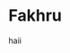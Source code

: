 # Fakhru
haii
<!DOCTYPE html>
<html lang="en">
<head>
    <meta charset="UTF-8">
    <meta name="viewport" content="width=device-width, initial-scale=1.0">
    <title>Fakhru | Professional Portfolio</title>
    <script src="https://cdn.tailwindcss.com"></script>
    <link rel="stylesheet" href="https://cdnjs.cloudflare.com/ajax/libs/font-awesome/6.4.0/css/all.min.css">
    <style>
        /* Custom CSS for animations and effects */
        @keyframes fadeIn {
            from { opacity: 0; transform: translateY(20px); }
            to { opacity: 1; transform: translateY(0); }
        }
        
        .fade-in {
            animation: fadeIn 1s ease forwards;
        }
        
        .delay-1 { animation-delay: 0.2s; }
        .delay-2 { animation-delay: 0.4s; }
        .delay-3 { animation-delay: 0.6s; }
        .delay-4 { animation-delay: 0.8s; }
        
        .gradient-text {
            background: linear-gradient(90deg, #cf63b4ec, #8b5cf6);
            -webkit-background-clip: text;
            background-clip: text;
            color: transparent;
        }
        
        .card-hover {
            transition: all 0.3s ease;
        }
        
        .card-hover:hover {
            transform: translateY(-10px);
            box-shadow: 0 20px 25px -5px rgba(121, 17, 17, 0.1), 0 10px 10px -5px rgba(0, 0, 0, 0.04);
        }
        
        #particles-js {
            position: absolute;
            width: 100%;
            height: 100%;
            top: 0;
            left: 0;
            z-index: 0;
        }
        
        .content-wrapper {
            position: relative;
            z-index: 1;
        }
    </style>
</head>
<body class="bg-gray-50 font-sans antialiased">
    <!-- Navigation -->
    <nav class="fixed w-full bg-white shadow-sm z-50">
        <div class="max-w-7xl mx-auto px-4 sm:px-6 lg:px-8">
            <div class="flex justify-between h-16">
                <div class="flex items-center">
                    <a href="#" class="text-xl font-bold gradient-text">Fakhru</a>
                </div>
                <div class="hidden md:flex items-center space-x-8">
                    <a href="#home" class="text-gray-700 hover:text-blue-600 transition">Home</a>
                    <a href="#about" class="text-gray-700 hover:text-blue-600 transition">About</a>
                    <a href="#skills" class="text-gray-700 hover:text-blue-600 transition">Skills</a>
                    <a href="#projects" class="text-gray-700 hover:text-blue-600 transition">Projects</a>
                    <a href="#experience" class="text-gray-700 hover:text-blue-600 transition">Experience</a>
                    <a href="#contact" class="text-gray-700 hover:text-blue-600 transition">Contact</a>
                </div>
                <div class="md:hidden flex items-center">
                    <button id="menu-toggle" class="text-gray-700 focus:outline-none">
                        <svg class="h-6 w-6" fill="none" viewBox="0 0 24 24" stroke="currentColor">
                            <path stroke-linecap="round" stroke-linejoin="round" stroke-width="2" d="M4 6h16M4 12h16M4 18h16"></path>
                        </svg>
                    </button>
                </div>
            </div>
        </div>
        <!-- Mobile menu -->
        <div id="mobile-menu" class="hidden md:hidden bg-white shadow-lg">
            <div class="px-2 pt-2 pb-3 space-y-1 sm:px-3">
                <a href="#home" class="block px-3 py-2 text-gray-700 hover:text-blue-600">Home</a>
                <a href="#about" class="block px-3 py-2 text-gray-700 hover:text-blue-600">About</a>
                <a href="#skills" class="block px-3 py-2 text-gray-700 hover:text-blue-600">Skills</a>
                <a href="#projects" class="block px-3 py-2 text-gray-700 hover:text-blue-600">Projects</a>
                <a href="#experience" class="block px-3 py-2 text-gray-700 hover:text-blue-600">Experience</a>
                <a href="#contact" class="block px-3 py-2 text-gray-700 hover:text-blue-600">Contact</a>
            </div>
        </div>
    </nav>

    <!-- Hero Section -->
    <section id="home" class="relative min-h-screen flex items-center justify-center bg-gradient-to-br from-blue-50 to-purple-50 overflow-hidden">
        <div id="particles-js"></div>
        <div class="content-wrapper max-w-7xl mx-auto px-4 sm:px-6 lg:px-8 py-24">
            <div class="text-center md:text-left grid md:grid-cols-2 gap-12 items-center">
                <div class="space-y-6">
                    <h1 class="text-4xl md:text-6xl font-bold text-gray-900 fade-in">
                        Hi, I'm <span class="gradient-text">Fakhru</span>
                    </h1>
                    <h2 class="text-2xl md:text-3xl font-semibold text-gray-700 fade-in delay-1">
                        <span class="typewriter" data-words='["Web Developer", "UI/UX Designer", "Full Stack Engineer", "Tech Enthusiast"]'></span>
                    </h2>
                    <p class="text-lg text-gray-600 max-w-lg fade-in delay-2">
                        I build exceptional digital experiences that are fast, accessible, visually appealing, and responsive.
                    </p>
                    <div class="flex flex-wrap gap-4 justify-center md:justify-start fade-in delay-3">
                        <a href="#contact" class="px-6 py-3 bg-gradient-to-r from-blue-500 to-purple-600 text-white rounded-lg shadow-md hover:shadow-lg transition duration-300">
                            Contact Me
                        </a>
                        <a href="#projects" class="px-6 py-3 border border-gray-300 text-gray-700 rounded-lg hover:bg-gray-100 transition duration-300">
                            View Work
                        </a>
                    </div>
                    <div class="flex justify-center md:justify-start space-x-4 pt-4 fade-in delay-4">
                        <a href="#" class="text-gray-700 hover:text-blue-600 transition">
                            <i class="fab fa-github text-2xl"></i>
                        </a>
                        <a href="#" class="text-gray-700 hover:text-blue-600 transition">
                            <i class="fab fa-linkedin text-2xl"></i>
                        </a>
                        <a href="#" class="text-gray-700 hover:text-blue-600 transition">
                            <i class="fab fa-twitter text-2xl"></i>
                        </a>
                        <a href="#" class="text-gray-700 hover:text-blue-600 transition">
                            <i class="fab fa-instagram text-2xl"></i>
                        </a>
                    </div>
                </div>
                <div class="relative fade-in delay-2">
                    <div class="relative mx-https://phttps://pomf2.lain.la/f/20xabv8z.jpegomf2.lain.la/f/20xabv8z.jpegauto w-64 h-64 md:w-80 md:h-80 rounded-full overflow-hidden border-4 border-white shadow-xl">
                        <img src=

                             alt="Fakhru" class="w-full h-full object-cover">
                    </div>
                    <div class="absolute -bottom-4 -right-4 bg-white p-4 rounded-lg shadow-md">
                        <div class="flex items-center space-x-2">
                            <div class="w-3 h-3 bg-green-500 rounded-full"></div>
                            <span class="text-sm font-medium">Available for work</span>
                        </div>
                    </div>
                </div>
            </div>
        </div>
    </section>

    <!-- About Section -->
    <section id="about" class="py-20 bg-white">
        <div class="max-w-7xl mx-auto px-4 sm:px-6 lg:px-8">
            <div class="text-center mb-16">
                <h2 class="text-3xl font-bold text-gray-900 mb-4">About <span class="gradient-text">Me</span></h2>
                <div class="w-20 h-1 bg-gradient-to-r from-blue-500 to-purple-600 mx-auto"></div>
            </div>
            
            <div class="grid md:grid-cols-2 gap-12 items-center">
                <div class="space-y-6">
                    <h3 class="text-2xl font-semibold text-gray-800">Who am I?</h3>
                    <p class="text-gray-600 leading-relaxed">
                        I'm Fakhru, a passionate web developer and UI/UX designer with over 5 years of experience creating digital products that people love. I specialize in building responsive, user-friendly websites and applications with clean, efficient code.
                    </p>
                    <p class="text-gray-600 leading-relaxed">
                        My approach combines technical expertise with an eye for design, ensuring that every project I work on is not only functional but also visually stunning and intuitive to use.
                    </p>
                    <div class="grid grid-cols-2 gap-4 pt-4">
                        <div class="flex items-center space-x-2">
                            <i class="fas fa-user text-blue-500"></i>
                            <span class="text-gray-700">Fakhru</span>
                        </div>
                        <div class="flex items-center space-x-2">
                            <i class="fas fa-envelope text-blue-500"></i>
                            <span class="text-gray-700">fakhru@example.com</span>
                        </div>
                        <div class="flex items-center space-x-2">
                            <i class="fas fa-phone text-blue-500"></i>
                            <span class="text-gray-700">+123 456 7890</span>
                        </div>
                        <div class="flex items-center space-x-2">
                            <i class="fas fa-map-marker-alt text-blue-500"></i>
                            <span class="text-gray-700">Jakarta, Indonesia</span>
                        </div>
                    </div>
                    <div class="pt-4">
                        <a href="#" class="inline-flex items-center px-6 py-3 bg-gradient-to-r from-blue-500 to-purple-600 text-white rounded-lg shadow-md hover:shadow-lg transition duration-300">
                            Download CV <i class="fas fa-download ml-2"></i>
                        </a>
                    </div>
                </div>
                <div class="grid grid-cols-2 gap-4">
                    <div class="bg-gray-50 p-6 rounded-xl border border-gray-200 card-hover">
                        <div class="text-blue-500 text-4xl mb-4">
                            <i class="fas fa-code"></i>
                        </div>
                        <h4 class="font-semibold text-gray-800 mb-2">Web Development</h4>
                        <p class="text-gray-600 text-sm">Building responsive, performant websites with modern technologies.</p>
                    </div>
                    <div class="bg-gray-50 p-6 rounded-xl border border-gray-200 card-hover">
                        <div class="text-purple-500 text-4xl mb-4">
                            <i class="fas fa-paint-brush"></i>
                        </div>
                        <h4 class="font-semibold text-gray-800 mb-2">UI/UX Design</h4>
                        <p class="text-gray-600 text-sm">Creating intuitive interfaces with exceptional user experience.</p>
                    </div>
                    <div class="bg-gray-50 p-6 rounded-xl border border-gray-200 card-hover">
                        <div class="text-green-500 text-4xl mb-4">
                            <i class="fas fa-mobile-alt"></i>
                        </div>
                        <h4 class="font-semibold text-gray-800 mb-2">Mobile Responsive</h4>
                        <p class="text-gray-600 text-sm">Ensuring your site looks great on all devices.</p>
                    </div>
                    <div class="bg-gray-50 p-6 rounded-xl border border-gray-200 card-hover">
                        <div class="text-yellow-500 text-4xl mb-4">
                            <i class="fas fa-rocket"></i>
                        </div>
                        <h4 class="font-semibold text-gray-800 mb-2">SEO Optimization</h4>
                        <p class="text-gray-600 text-sm">Improving visibility and search engine rankings.</p>
                    </div>
                </div>
            </div>
        </div>
    </section>

    <!-- Skills Section -->
    <section id="skills" class="py-20 bg-gray-50">
        <div class="max-w-7xl mx-auto px-4 sm:px-6 lg:px-8">
            <div class="text-center mb-16">
                <h2 class="text-3xl font-bold text-gray-900 mb-4">My <span class="gradient-text">Skills</span></h2>
                <div class="w-20 h-1 bg-gradient-to-r from-blue-500 to-purple-600 mx-auto"></div>
            </div>
            
            <div class="grid md:grid-cols-2 gap-12">
                <div>
                    <h3 class="text-xl font-semibold text-gray-800 mb-6">Coding Skills</h3>
                    <div class="space-y-6">
                        <div>
                            <div class="flex justify-between mb-2">
                                <span class="font-medium text-gray-700">HTML/CSS</span>
                                <span class="text-gray-500">95%</span>
                            </div>
                            <div class="w-full bg-gray-200 rounded-full h-2.5">
                                <div class="bg-blue-600 h-2.5 rounded-full" style="width: 95%"></div>
                            </div>
                        </div>
                        <div>
                            <div class="flex justify-between mb-2">
                                <span class="font-medium text-gray-700">JavaScript</span>
                                <span class="text-gray-500">90%</span>
                            </div>
                            <div class="w-full bg-gray-200 rounded-full h-2.5">
                                <div class="bg-blue-600 h-2.5 rounded-full" style="width: 90%"></div>
                            </div>
                        </div>
                        <div>
                            <div class="flex justify-between mb-2">
                                <span class="font-medium text-gray-700">React</span>
                                <span class="text-gray-500">85%</span>
                            </div>
                            <div class="w-full bg-gray-200 rounded-full h-2.5">
                                <div class="bg-blue-600 h-2.5 rounded-full" style="width: 85%"></div>
                            </div>
                        </div>
                        <div>
                            <div class="flex justify-between mb-2">
                                <span class="font-medium text-gray-700">Node.js</span>
                                <span class="text-gray-500">80%</span>
                            </div>
                            <div class="w-full bg-gray-200 rounded-full h-2.5">
                                <div class="bg-blue-600 h-2.5 rounded-full" style="width: 80%"></div>
                            </div>
                        </div>
                    </div>
                </div>
                
                <div>
                    <h3 class="text-xl font-semibold text-gray-800 mb-6">Design Skills</h3>
                    <div class="space-y-6">
                        <div>
                            <div class="flex justify-between mb-2">
                                <span class="font-medium text-gray-700">UI/UX Design</span>
                                <span class="text-gray-500">90%</span>
                            </div>
                            <div class="w-full bg-gray-200 rounded-full h-2.5">
                                <div class="bg-purple-600 h-2.5 rounded-full" style="width: 90%"></div>
                            </div>
                        </div>
                        <div>
                            <div class="flex justify-between mb-2">
                                <span class="font-medium text-gray-700">Figma</span>
                                <span class="text-gray-500">85%</span>
                            </div>
                            <div class="w-full bg-gray-200 rounded-full h-2.5">
                                <div class="bg-purple-600 h-2.5 rounded-full" style="width: 85%"></div>
                            </div>
                        </div>
                        <div>
                            <div class="flex justify-between mb-2">
                                <span class="font-medium text-gray-700">Adobe XD</span>
                                <span class="text-gray-500">80%</span>
                            </div>
                            <div class="w-full bg-gray-200 rounded-full h-2.5">
                                <div class="bg-purple-600 h-2.5 rounded-full" style="width: 80%"></div>
                            </div>
                        </div>
                        <div>
                            <div class="flex justify-between mb-2">
                                <span class="font-medium text-gray-700">Photoshop</span>
                                <span class="text-gray-500">75%</span>
                            </div>
                            <div class="w-full bg-gray-200 rounded-full h-2.5">
                                <div class="bg-purple-600 h-2.5 rounded-full" style="width: 75%"></div>
                            </div>
                        </div>
                    </div>
                </div>
            </div>
            
            <div class="mt-16">
                <h3 class="text-xl font-semibold text-gray-800 mb-6 text-center">Tools & Technologies</h3>
                <div class="flex flex-wrap justify-center gap-6">
                    <div class="flex flex-col items-center p-4 bg-white rounded-lg shadow-sm hover:shadow-md transition duration-300 card-hover">
                        <i class="fab fa-html5 text-4xl text-orange-500 mb-2"></i>
                        <span class="text-gray-700">HTML5</span>
                    </div>
                    <div class="flex flex-col items-center p-4 bg-white rounded-lg shadow-sm hover:shadow-md transition duration-300 card-hover">
                        <i class="fab fa-css3-alt text-4xl text-blue-500 mb-2"></i>
                        <span class="text-gray-700">CSS3</span>
                    </div>
                    <div class="flex flex-col items-center p-4 bg-white rounded-lg shadow-sm hover:shadow-md transition duration-300 card-hover">
                        <i class="fab fa-js text-4xl text-yellow-500 mb-2"></i>
                        <span class="text-gray-700">JavaScript</span>
                    </div>
                    <div class="flex flex-col items-center p-4 bg-white rounded-lg shadow-sm hover:shadow-md transition duration-300 card-hover">
                        <i class="fab fa-react text-4xl text-blue-400 mb-2"></i>
                        <span class="text-gray-700">React</span>
                    </div>
                    <div class="flex flex-col items-center p-4 bg-white rounded-lg shadow-sm hover:shadow-md transition duration-300 card-hover">
                        <i class="fab fa-node-js text-4xl text-green-500 mb-2"></i>
                        <span class="text-gray-700">Node.js</span>
                    </div>
                    <div class="flex flex-col items-center p-4 bg-white rounded-lg shadow-sm hover:shadow-md transition duration-300 card-hover">
                        <i class="fab fa-git-alt text-4xl text-orange-600 mb-2"></i>
                        <span class="text-gray-700">Git</span>
                    </div>
                    <div class="flex flex-col items-center p-4 bg-white rounded-lg shadow-sm hover:shadow-md transition duration-300 card-hover">
                        <i class="fab fa-figma text-4xl text-purple-500 mb-2"></i>
                        <span class="text-gray-700">Figma</span>
                    </div>
                    <div class="flex flex-col items-center p-4 bg-white rounded-lg shadow-sm hover:shadow-md transition duration-300 card-hover">
                        <i class="fas fa-database text-4xl text-blue-600 mb-2"></i>
                        <span class="text-gray-700">MongoDB</span>
                    </div>
                </div>
            </div>
        </div>
    </section>

    <!-- Projects Section -->
    <section id="projects" class="py-20 bg-white">
        <div class="max-w-7xl mx-auto px-4 sm:px-6 lg:px-8">
            <div class="text-center mb-16">
                <h2 class="text-3xl font-bold text-gray-900 mb-4">My <span class="gradient-text">Projects</span></h2>
                <div class="w-20 h-1 bg-gradient-to-r from-blue-500 to-purple-600 mx-auto"></div>
                <p class="mt-4 text-gray-600 max-w-2xl mx-auto">Here are some of my recent projects that showcase my skills and expertise.</p>
            </div>
            
            <div class="grid md:grid-cols-2 lg:grid-cols-3 gap-8">
                <!-- Project 1 -->
                <div class="bg-gray-50 rounded-xl overflow-hidden shadow-md hover:shadow-xl transition duration-300 card-hover">
                    <div class="h-48 overflow-hidden">
                        <img src=
                        
                             alt="Project 1" class="w-full h-full object-cover transition duration-500 hover:scale-105">
                    </div>
                    <div class="p-6">
                        <div class="flex justify-between items-start mb-2">
                            <h3 class="text-xl font-semibold text-gray-800">E-commerce Platform</h3>
                            <div class="flex space-x-2">
                                <a href="#" class="text-blue-500 hover:text-blue-700">
                                    <i class="fas fa-external-link-alt"></i>
                                </a>
                                <a href="#" class="text-gray-500 hover:text-gray-700">
                                    <i class="fab fa-github"></i>
                                </a>
                            </div>
                        </div>
                        <p class="text-gray-600 mb-4">A full-featured e-commerce platform with product listings, cart functionality, and secure checkout.</p>
                        <div class="flex flex-wrap gap-2">
                            <span class="px-3 py-1 bg-blue-100 text-blue-800 text-xs rounded-full">React</span>
                            <span class="px-3 py-1 bg-purple-100 text-purple-800 text-xs rounded-full">Node.js</span>
                            <span class="px-3 py-1 bg-green-100 text-green-800 text-xs rounded-full">MongoDB</span>
                        </div>
                    </div>
                </div>
                
                <!-- Project 2 -->
                <div class="bg-gray-50 rounded-xl overflow-hidden shadow-md hover:shadow-xl transition duration-300 card-hover">
                    <div class="h-48 overflow-hidden">
                        <img src="https://images.unsplash.com/photo-1467232004584-a241de8bcf5d?ixlib=rb-4.0.3&ixid=M3wxMjA3fDB8MHxwaG90by1wYWdlfHx8fGVufDB8fHx8fA%3D%3D&auto=format&fit=crop&w=1469&q=80" 
                             alt="Project 2" class="w-full h-full object-cover transition duration-500 hover:scale-105">
                    </div>
                    <div class="p-6">
                        <div class="flex justify-between items-start mb-2">
                            <h3 class="text-xl font-semibold text-gray-800">Task Management App</h3>
                            <div class="flex space-x-2">
                                <a href="#" class="text-blue-500 hover:text-blue-700">
                                    <i class="fas fa-external-link-alt"></i>
                                </a>
                                <a href="#" class="text-gray-500 hover:text-gray-700">
                                    <i class="fab fa-github"></i>
                                </a>
                            </div>
                        </div>
                        <p class="text-gray-600 mb-4">A productivity app for managing tasks with drag-and-drop functionality and team collaboration features.</p>
                        <div class="flex flex-wrap gap-2">
                            <span class="px-3 py-1 bg-blue-100 text-blue-800 text-xs rounded-full">Vue.js</span>
                            <span class="px-3 py-1 bg-purple-100 text-purple-800 text-xs rounded-full">Firebase</span>
                            <span class="px-3 py-1 bg-yellow-100 text-yellow-800 text-xs rounded-full">Tailwind CSS</span>
                        </div>
                    </div>
                </div>
                
                <!-- Project 3 -->
                <div class="bg-gray-50 rounded-xl overflow-hidden shadow-md hover:shadow-xl transition duration-300 card-hover">
                    <div class="h-48 overflow-hidden">
                        <img src="https://images.unsplash.com/photo-1551434678-e076c223a692?ixlib=rb-4.0.3&ixid=M3wxMjA3fDB8MHxwaG90by1wYWdlfHx8fGVufDB8fHx8fA%3D%3D&auto=format&fit=crop&w=1470&q=80" 
                             alt="Project 3" class="w-full h-full object-cover transition duration-500 hover:scale-105">
                    </div>
                    <div class="p-6">
                        <div class="flex justify-between items-start mb-2">
                            <h3 class="text-xl font-semibold text-gray-800">Social Media Dashboard</h3>
                            <div class="flex space-x-2">
                                <a href="#" class="text-blue-500 hover:text-blue-700">
                                    <i class="fas fa-external-link-alt"></i>
                                </a>
                                <a href="#" class="text-gray-500 hover:text-gray-700">
                                    <i class="fab fa-github"></i>
                                </a>
                            </div>
                        </div>
                        <p class="text-gray-600 mb-4">Analytics dashboard for social media managers with real-time data visualization.</p>
                        <div class="flex flex-wrap gap-2">
                            <span class="px-3 py-1 bg-blue-100 text-blue-800 text-xs rounded-full">React</span>
                            <span class="px-3 py-1 bg-green-100 text-green-800 text-xs rounded-full">D3.js</span>
                            <span class="px-3 py-1 bg-red-100 text-red-800 text-xs rounded-full">Redux</span>
                        </div>
                    </div>
                </div>
                
                <!-- Project 4 -->
                <div class="bg-gray-50 rounded-xl overflow-hidden shadow-md hover:shadow-xl transition duration-300 card-hover">
                    <div class="h-48 overflow-hidden">
                        <img src="https://images.unsplash.com/photo-1522542550221-31fd19575a2d?ixlib=rb-4.0.3&ixid=M3wxMjA3fDB8MHxwaG90by1wYWdlfHx8fGVufDB8fHx8fA%3D%3D&auto=format&fit=crop&w=1470&q=80" 
                             alt="Project 4" class="w-full h-full object-cover transition duration-500 hover:scale-105">
                    </div>
                    <div class="p-6">
                        <div class="flex justify-between items-start mb-2">
                            <h3 class="text-xl font-semibold text-gray-800">Portfolio Website</h3>
                            <div class="flex space-x-2">
                                <a href="#" class="text-blue-500 hover:text-blue-700">
                                    <i class="fas fa-external-link-alt"></i>
                                </a>
                                <a href="#" class="text-gray-500 hover:text-gray-700">
                                    <i class="fab fa-github"></i>
                                </a>
                            </div>
                        </div>
                        <p class="text-gray-600 mb-4">A responsive portfolio website for a creative professional with animations and contact form.</p>
                        <div class="flex flex-wrap gap-2">
                            <span class="px-3 py-1 bg-blue-100 text-blue-800 text-xs rounded-full">HTML/CSS</span>
                            <span class="px-3 py-1 bg-yellow-100 text-yellow-800 text-xs rounded-full">JavaScript</span>
                            <span class="px-3 py-1 bg-purple-100 text-purple-800 text-xs rounded-full">GSAP</span>
                        </div>
                    </div>
                </div>
                
                <!-- Project 5 -->
                <div class="bg-gray-50 rounded-xl overflow-hidden shadow-md hover:shadow-xl transition duration-300 card-hover">
                    <div class="h-48 overflow-hidden">
                        <img src="https://images.unsplash.com/photo-1559028012-481c04fa702d?ixlib=rb-4.0.3&ixid=M3wxMjA3fDB8MHxwaG90by1wYWdlfHx8fGVufDB8fHx8fA%3D%3D&auto=format&fit=crop&w=1636&q=80" 
                             alt="Project 5" class="w-full h-full object-cover transition duration-500 hover:scale-105">
                    </div>
                    <div class="p-6">
                        <div class="flex justify-between items-start mb-2">
                            <h3 class="text-xl font-semibold text-gray-800">Restaurant Website</h3>
                            <div class="flex space-x-2">
                                <a href="#" class="text-blue-500 hover:text-blue-700">
                                    <i class="fas fa-external-link-alt"></i>
                                </a>
                                <a href="#" class="text-gray-500 hover:text-gray-700">
                                    <i class="fab fa-github"></i>
                                </a>
                            </div>
                        </div>
                        <p class="text-gray-600 mb-4">An elegant website for a fine dining restaurant with online reservation system.</p>
                        <div class="flex flex-wrap gap-2">
                            <span class="px-3 py-1 bg-blue-100 text-blue-800 text-xs rounded-full">WordPress</span>
                            <span class="px-3 py-1 bg-green-100 text-green-800 text-xs rounded-full">PHP</span>
                            <span class="px-3 py-1 bg-red-100 text-red-800 text-xs rounded-full">MySQL</span>
                        </div>
                    </div>
                </div>
                
                <!-- Project 6 -->
                <div class="bg-gray-50 rounded-xl overflow-hidden shadow-md hover:shadow-xl transition duration-300 card-hover">
                    <div class="h-48 overflow-hidden">
                        <img src="https://images.unsplash.com/photo-1522071820081-009f0129c71c?ixlib=rb-4.0.3&ixid=M3wxMjA3fDB8MHxwaG90by1wYWdlfHx8fGVufDB8fHx8fA%3D%3D&auto=format&fit=crop&w=1470&q=80" 
                             alt="Project 6" class="w-full h-full object-cover transition duration-500 hover:scale-105">
                    </div>
                    <div class="p-6">
                        <div class="flex justify-between items-start mb-2">
                            <h3 class="text-xl font-semibold text-gray-800">Corporate Website</h3>
                            <div class="flex space-x-2">
                                <a href="#" class="text-blue-500 hover:text-blue-700">
                                    <i class="fas fa-external-link-alt"></i>
                                </a>
                                <a href="#" class="text-gray-500 hover:text-gray-700">
                                    <i class="fab fa-github"></i>
                                </a>
                            </div>
                        </div>
                        <p class="text-gray-600 mb-4">A professional website for a corporate client with CMS integration.</p>
                        <div class="flex flex-wrap gap-2">
                            <span class="px-3 py-1 bg-blue-100 text-blue-800 text-xs rounded-full">Next.js</span>
                            <span class="px-3 py-1 bg-purple-100 text-purple-800 text-xs rounded-full">Tailwind CSS</span>
                            <span class="px-3 py-1 bg-gray-100 text-gray-800 text-xs rounded-full">Contentful</span>
                        </div>
                    </div>
                </div>
            </div>
            
            <div class="text-center mt-12">
                <a href="#" class="inline-flex items-center px-6 py-3 border border-gray-300 text-gray-700 rounded-lg hover:bg-gray-100 transition duration-300">
                    View All Projects <i class="fas fa-arrow-right ml-2"></i>
                </a>
            </div>
        </div>
    </section>

    <!-- Experience Section -->
    <section id="experience" class="py-20 bg-gray-50">
        <div class="max-w-7xl mx-auto px-4 sm:px-6 lg:px-8">
            <div class="text-center mb-16">
                <h2 class="text-3xl font-bold text-gray-900 mb-4">Work <span class="gradient-text">Experience</span></h2>
                <div class="w-20 h-1 bg-gradient-to-r from-blue-500 to-purple-600 mx-auto"></div>
                <p class="mt-4 text-gray-600 max-w-2xl mx-auto">My professional journey and the companies I've worked with.</p>
            </div>
            
            <div class="relative">
                <!-- Timeline -->
                <div class="border-l-2 border-gray-200 absolute h-full top-0 left-4 md:left-1/2"></div>
                
                <!-- Experience 1 -->
                <div class="mb-8 flex justify-between items-center w-full right-timeline">
                    <div class="order-1 w-5/12"></div>
                    <div class="z-20 flex items-center order-1 bg-gradient-to-r from-blue-500 to-purple-600 shadow-xl w-8 h-8 rounded-full">
                        <h1 class="mx-auto font-semibold text-lg text-white">1</h1>
                    </div>
                    <div class="order-1 bg-white rounded-lg shadow-xl w-5/12 px-6 py-4 card-hover">
                        <h3 class="mb-3 font-bold text-gray-800 text-xl">Senior Frontend Developer</h3>
                        <p class="text-sm text-gray-500 mb-2">Tech Solutions Inc. • 2021 - Present</p>
                        <p class="text-gray-600 leading-relaxed">
                            Lead the frontend development team, implementing new features and optimizing performance for web applications. Mentored junior developers and established coding standards.
                        </p>
                        <div class="mt-3 flex flex-wrap gap-2">
                            <span class="px-3 py-1 bg-blue-100 text-blue-800 text-xs rounded-full">React</span>
                            <span class="px-3 py-1 bg-purple-100 text-purple-800 text-xs rounded-full">TypeScript</span>
                            <span class="px-3 py-1 bg-green-100 text-green-800 text-xs rounded-full">GraphQL</span>
                        </div>
                    </div>
                </div>

                <!-- Experience 2 -->
                <div class="mb-8 flex justify-between items-center w-full left-timeline">
                    <div class="order-1 bg-white rounded-lg shadow-xl w-5/12 px-6 py-4 card-hover">
                        <h3 class="mb-3 font-bold text-gray-800 text-xl">Frontend Developer</h3>
                        <p class="text-sm text-gray-500 mb-2">Digital Creative Agency • 2018 - 2021</p>
                        <p class="text-gray-600 leading-relaxed">
                            Developed responsive websites and web applications for various clients. Collaborated with designers to implement UI/UX designs with pixel-perfect accuracy.
                        </p>
                        <div class="mt-3 flex flex-wrap gap-2">
                            <span class="px-3 py-1 bg-blue-100 text-blue-800 text-xs rounded-full">Vue.js</span>
                            <span class="px-3 py-1 bg-yellow-100 text-yellow-800 text-xs rounded-full">JavaScript</span>
                            <span class="px-3 py-1 bg-red-100 text-red-800 text-xs rounded-full">Sass</span>
                        </div>
                    </div>
                    <div class="z-20 flex items-center order-1 bg-gradient-to-r from-blue-500 to-purple-600 shadow-xl w-8 h-8 rounded-full">
                        <h1 class="mx-auto font-semibold text-lg text-white">2</h1>
                    </div>
                    <div class="order-1 w-5/12"></div>
                </div>

                <!-- Experience 3 -->
                <div class="mb-8 flex justify-between items-center w-full right-timeline">
                    <div class="order-1 w-5/12"></div>
                    <div class="z-20 flex items-center order-1 bg-gradient-to-r from-blue-500 to-purple-600 shadow-xl w-8 h-8 rounded-full">
                        <h1 class="mx-auto font-semibold text-lg text-white">3</h1>
                    </div>
                    <div class="order-1 bg-white rounded-lg shadow-xl w-5/12 px-6 py-4 card-hover">
                        <h3 class="mb-3 font-bold text-gray-800 text-xl">Junior Web Developer</h3>
                        <p class="text-sm text-gray-500 mb-2">Startup Ventures • 2016 - 2018</p>
                        <p class="text-gray-600 leading-relaxed">
                            Built and maintained company websites and internal tools. Assisted in the development of web applications and implemented responsive designs.
                        </p>
                        <div class="mt-3 flex flex-wrap gap-2">
                            <span class="px-3 py-1 bg-blue-100 text-blue-800 text-xs rounded-full">HTML/CSS</span>
                            <span class="px-3 py-1 bg-yellow-100 text-yellow-800 text-xs rounded-full">JavaScript</span>
                            <span class="px-3 py-1 bg-green-100 text-green-800 text-xs rounded-full">PHP</span>
                        </div>
                    </div>
                </div>

                <!-- Experience 4 -->
                <div class="mb-8 flex justify-between items-center w-full left-timeline">
                    <div class="order-1 bg-white rounded-lg shadow-xl w-5/12 px-6 py-4 card-hover">
                        <h3 class="mb-3 font-bold text-gray-800 text-xl">Web Design Intern</h3>
                        <p class="text-sm text-gray-500 mb-2">Creative Studio • 2015 - 2016</p>
                        <p class="text-gray-600 leading-relaxed">
                            Assisted in designing and developing websites for clients. Learned industry best practices and gained hands-on experience with web technologies.
                        </p>
                        <div class="mt-3 flex flex-wrap gap-2">
                            <span class="px-3 py-1 bg-blue-100 text-blue-800 text-xs rounded-full">WordPress</span>
                            <span class="px-3 py-1 bg-purple-100 text-purple-800 text-xs rounded-full">Photoshop</span>
                            <span class="px-3 py-1 bg-green-100 text-green-800 text-xs rounded-full">CSS</span>
                        </div>
                    </div>
                    <div class="z-20 flex items-center order-1 bg-gradient-to-r from-blue-500 to-purple-600 shadow-xl w-8 h-8 rounded-full">
                        <h1 class="mx-auto font-semibold text-lg text-white">4</h1>
                    </div>
                    <div class="order-1 w-5/12"></div>
                </div>
            </div>
        </div>
    </section>

    <!-- Contact Section -->
    <section id="contact" class="py-20 bg-white">
        <div class="max-w-7xl mx-auto px-4 sm:px-6 lg:px-8">
            <div class="text-center mb-16">
                <h2 class="text-3xl font-bold text-gray-900 mb-4">Get In <span class="gradient-text">Touch</span></h2>
                <div class="w-20 h-1 bg-gradient-to-r from-blue-500 to-purple-600 mx-auto"></div>
                <p class="mt-4 text-gray-600 max-w-2xl mx-auto">Have a project in mind or want to discuss potential opportunities? Feel free to reach out!</p>
            </div>
            
            <div class="grid md:grid-cols-2 gap-12">
                <div class="space-y-8">
                    <div class="flex items-start space-x-4">
                        <div class="flex-shrink-0 bg-blue-100 p-3 rounded-full text-blue-600">
                            <i class="fas fa-envelope text-xl"></i>
                        </div>
                        <div>
                            <h3 class="text-lg font-semibold text-gray-800">Email Me</h3>
                            <p class="text-gray-600">fakhru@example.com</p>
                        </div>
                    </div>
                    
                    <div class="flex items-start space-x-4">
                        <div class="flex-shrink-0 bg-purple-100 p-3 rounded-full text-purple-600">
                            <i class="fas fa-phone-alt text-xl"></i>
                        </div>
                        <div>
                            <h3 class="text-lg font-semibold text-gray-800">Call Me</h3>
                            <p class="text-gray-600">+123 456 7890</p>
                        </div>
                    </div>
                    
                    <div class="flex items-start space-x-4">
                        <div class="flex-shrink-0 bg-green-100 p-3 rounded-full text-green-600">
                            <i class="fas fa-map-marker-alt text-xl"></i>
                        </div>
                        <div>
                            <h3 class="text-lg font-semibold text-gray-800">Location</h3>
                            <p class="text-gray-600">Jakarta, Indonesia</p>
                        </div>
                    </div>
                    
                    <div class="pt-4">
                        <h3 class="text-lg font-semibold text-gray-800 mb-4">Follow Me</h3>
                        <div class="flex space-x-4">
                            <a href="#" class="w-10 h-10 flex items-center justify-center bg-gray-100 text-gray-700 rounded-full hover:bg-blue-100 hover:text-blue-600 transition">
                                <i class="fab fa-github"></i>
                            </a>
                            <a href="#" class="w-10 h-10 flex items-center justify-center bg-gray-100 text-gray-700 rounded-full hover:bg-blue-100 hover:text-blue-600 transition">
                                <i class="fab fa-linkedin-in"></i>
                            </a>
                            <a href="#" class="w-10 h-10 flex items-center justify-center bg-gray-100 text-gray-700 rounded-full hover:bg-blue-100 hover:text-blue-600 transition">
                                <i class="fab fa-twitter"></i>
                            </a>
                            <a href="#" class="w-10 h-10 flex items-center justify-center bg-gray-100 text-gray-700 rounded-full hover:bg-blue-100 hover:text-blue-600 transition">
                                <i class="fab fa-instagram"></i>
                            </a>
                            <a href="#" class="w-10 h-10 flex items-center justify-center bg-gray-100 text-gray-700 rounded-full hover:bg-blue-100 hover:text-blue-600 transition">
                                <i class="fab fa-dribbble"></i>
                            </a>
                        </div>
                    </div>
                </div>
                
                <div class="bg-gray-50 p-8 rounded-xl shadow-sm">
                    <form id="contact-form" class="space-y-6">
                        <div>
                            <label for="name" class="block text-sm font-medium text-gray-700 mb-1">Full Name</label>
                            <input type="text" id="name" name="name" required class="w-full px-4 py-3 border border-gray-300 rounded-lg focus:ring-2 focus:ring-blue-500 focus:border-blue-500 outline-none transition">
                        </div>
                        
                        <div>
                            <label for="email" class="block text-sm font-medium text-gray-700 mb-1">Email Address</label>
                            <input type="email" id="email" name="email" required class="w-full px-4 py-3 border border-gray-300 rounded-lg focus:ring-2 focus:ring-blue-500 focus:border-blue-500 outline-none transition">
                        </div>
                        
                        <div>
                            <label for="subject" class="block text-sm font-medium text-gray-700 mb-1">Subject</label>
                            <input type="text" id="subject" name="subject" required class="w-full px-4 py-3 border border-gray-300 rounded-lg focus:ring-2 focus:ring-blue-500 focus:border-blue-500 outline-none transition">
                        </div>
                        
                        <div>
                            <label for="message" class="block text-sm font-medium text-gray-700 mb-1">Message</label>
                            <textarea id="message" name="message" rows="5" required class="w-full px-4 py-3 border border-gray-300 rounded-lg focus:ring-2 focus:ring-blue-500 focus:border-blue-500 outline-none transition"></textarea>
                        </div>
                        
                        <button type="submit" class="w-full px-6 py-3 bg-gradient-to-r from-blue-500 to-purple-600 text-white rounded-lg shadow-md hover:shadow-lg transition duration-300">
                            Send Message <i class="fas fa-paper-plane ml-2"></i>
                        </button>
                    </form>
                </div>
            </div>
        </div>
    </section>

    <!-- Footer -->
    <footer class="bg-gray-900 text-white py-12">
        <div class="max-w-7xl mx-auto px-4 sm:px-6 lg:px-8">
            <div class="grid md:grid-cols-3 gap-8">
                <div>
                    <h3 class="text-xl font-bold gradient-text mb-4">Fakhru</h3>
                    <p class="text-gray-400">
                        A passionate web developer and designer dedicated to creating beautiful, functional digital experiences.
                    </p>
                </div>
                
                <div>
                    <h3 class="text-lg font-semibold mb-4">Quick Links</h3>
                    <ul class="space-y-2">
                        <li><a href="#home" class="text-gray-400 hover:text-white transition">Home</a></li>
                        <li><a href="#about" class="text-gray-400 hover:text-white transition">About</a></li>
                        <li><a href="#skills" class="text-gray-400 hover:text-white transition">Skills</a></li>
                        <li><a href="#projects" class="text-gray-400 hover:text-white transition">Projects</a></li>
                        <li><a href="#contact" class="text-gray-400 hover:text-white transition">Contact</a></li>
                    </ul>
                </div>
                
                <div>
                    <h3 class="text-lg font-semibold mb-4">Newsletter</h3>
                    <p class="text-gray-400 mb-4">Subscribe to my newsletter for the latest updates and articles.</p>
                    <form class="flex">
                        <input type="email" placeholder="Your email" class="px-4 py-2 w-full rounded-l-lg focus:outline-none text-gray-900">
                        <button type="submit" class="bg-gradient-to-r from-blue-500 to-purple-600 px-4 py-2 rounded-r-lg hover:opacity-90 transition">
                            <i class="fas fa-paper-plane"></i>
                        </button>
                    </form>
                </div>
            </div>
            
            <div class="border-t border-gray-800 mt-12 pt-8 flex flex-col md:flex-row justify-between items-center">
                <p class="text-gray-400 text-sm">© 2023 Fakhru. All rights reserved.</p>
                <div class="flex space-x-6 mt-4 md:mt-0">
                    <a href="#" class="text-gray-400 hover:text-white transition">
                        <i class="fab fa-github"></i>
                    </a>
                    <a href="#" class="text-gray-400 hover:text-white transition">
                        <i class="fab fa-linkedin-in"></i>
                    </a>
                    <a href="#" class="text-gray-400 hover:text-white transition">
                        <i class="fab fa-twitter"></i>
                    </a>
                    <a href="#" class="text-gray-400 hover:text-white transition">
                        <i class="fab fa-instagram"></i>
                    </a>
                </div>
            </div>
        </div>
    </footer>

    <!-- Back to Top Button -->
    <button id="back-to-top" class="fixed bottom-8 right-8 bg-gradient-to-r from-blue-500 to-purple-600 text-white p-3 rounded-full shadow-lg opacity-0 invisible transition-all duration-300">
        <i class="fas fa-arrow-up"></i>
    </button>

    <!-- Scripts -->
    <script src="https://cdn.jsdelivr.net/particles.js/2.0.0/particles.min.js"></script>
    <script>
        // Mobile menu toggle
        document.getElementById('menu-toggle').addEventListener('click', function() {
            document.getElementById('mobile-menu').classList.toggle('hidden');
        });

        // Smooth scrolling for navigation links
        document.querySelectorAll('a[href^="#"]').forEach(anchor => {
            anchor.addEventListener('click', function (e) {
                e.preventDefault();
                
                document.querySelector(this.getAttribute('href')).scrollIntoView({
                    behavior: 'smooth'
                });
                
                // Close mobile menu if open
                document.getElementById('mobile-menu').classList.add('hidden');
            });
        });

        // Back to top button
        const backToTopButton = document.getElementById('back-to-top');
        
        window.addEventListener('scroll', () => {
            if (window.pageYOffset > 300) {
                backToTopButton.classList.remove('opacity-0', 'invisible');
                backToTopButton.classList.add('opacity-100', 'visible');
            } else {
                backToTopButton.classList.remove('opacity-100', 'visible');
                backToTopButton.classList.add('opacity-0', 'invisible');
            }
        });
        
        backToTopButton.addEventListener('click', () => {
            window.scrollTo({
                top: 0,
                behavior: 'smooth'
            });
        });

        // Typewriter effect
        class Typewriter {
            constructor(element, words, wait = 3000) {
                this.element = element;
                this.words = words;
                this.txt = '';
                this.wordIndex = 0;
                this.wait = parseInt(wait, 10);
                this.type();
                this.isDeleting = false;
            }

            type() {
                // Current index of word
                const current = this.wordIndex % this.words.length;
                // Get full text of current word
                const fullTxt = this.words[current];

                // Check if deleting
                if (this.isDeleting) {
                    // Remove char
                    this.txt = fullTxt.substring(0, this.txt.length - 1);
                } else {
                    // Add char
                    this.txt = fullTxt.substring(0, this.txt.length + 1);
                }

                // Insert txt into element
                this.element.innerHTML = `<span class="gradient-text">${this.txt}</span>`;

                // Initial type speed
                let typeSpeed = 200;

                if (this.isDeleting) {
                    typeSpeed /= 2;
                }

                // If word is complete
                if (!this.isDeleting && this.txt === fullTxt) {
                    // Make pause at end
                    typeSpeed = this.wait;
                    // Set delete to true
                    this.isDeleting = true;
                } else if (this.isDeleting && this.txt === '') {
                    this.isDeleting = false;
                    // Move to next word
                    this.wordIndex++;
                    // Pause before start typing
                    typeSpeed = 500;
                }

                setTimeout(() => this.type(), typeSpeed);
            }
        }

        // Init typewriter
        document.addEventListener('DOMContentLoaded', () => {
            const element = document.querySelector('.typewriter');
            const words = JSON.parse(element.getAttribute('data-words'));
            const wait = element.getAttribute('data-wait');
            
            // Init Typewriter
            new Typewriter(element, words, wait);
        });

        // Form submission
        document.getElementById('contact-form').addEventListener('submit', function(e) {
            e.preventDefault();
            
            // Get form values
            const name = document.getElementById('name').value;
            const email = document.getElementById('email').value;
            const subject = document.getElementById('subject').value;
            const message = document.getElementById('message').value;
            
            // Here you would typically send the data to a server
            console.log({ name, email, subject, message });
            
            // Show success message
            alert('Thank you for your message! I will get back to you soon.');
            
            // Reset form
            this.reset();
        });

        // Initialize particles.js
        particlesJS("particles-js", {
            "particles": {
                "number": {
                    "value": 80,
                    "density": {
                        "enable": true,
                        "value_area": 800
                    }
                },
                "color": {
                    "value": "#3b82f6"
                },
                "shape": {
                    "type": "circle",
                    "stroke": {
                        "width": 0,
                        "color": "#000000"
                    },
                    "polygon": {
                        "nb_sides": 5
                    }
                },
                "opacity": {
                    "value": 0.5,
                    "random": false,
                    "anim": {
                        "enable": false,
                        "speed": 1,
                        "opacity_min": 0.1,
                        "sync": false
                    }
                },
                "size": {
                    "value": 3,
                    "random": true,
                    "anim": {
                        "enable": false,
                        "speed": 40,
                        "size_min": 0.1,
                        "sync": false
                    }
                },
                "line_linked": {
                    "enable": true,
                    "distance": 150,
                    "color": "#3b82f6",
                    "opacity": 0.4,
                    "width": 1
                },
                "move": {
                    "enable": true,
                    "speed": 2,
                    "direction": "none",
                    "random": false,
                    "straight": false,
                    "out_mode": "out",
                    "bounce": false,
                    "attract": {
                        "enable": false,
                        "rotateX": 600,
                        "rotateY": 1200
                    }
                }
            },
            "interactivity": {
                "detect_on": "canvas",
                "events": {
                    "onhover": {
                        "enable": true,
                        "mode": "grab"
                    },
                    "onclick": {
                        "enable": true,
                        "mode": "push"
                    },
                    "resize": true
                },
                "modes": {
                    "grab": {
                        "distance": 140,
                        "line_linked": {
                            "opacity": 1
                        }
                    },
                    "bubble": {
                        "distance": 400,
                        "size": 40,
                        "duration": 2,
                        "opacity": 8,
                        "speed": 3
                    },
                    "repulse": {
                        "distance": 200,
                        "duration": 0.4
                    },
                    "push": {
                        "particles_nb": 4
                    },
                    "remove": {
                        "particles_nb": 2
                    }
                }
            },
            "retina_detect": true
        });

        // Add animation to elements when they come into view
        const animateOnScroll = () => {
            const elements = document.querySelectorAll('.fade-in');
            
            elements.forEach(element => {
                const elementPosition = element.getBoundingClientRect().top;
                const screenPosition = window.innerHeight / 1.2;
                
                if (elementPosition < screenPosition) {
                    element.style.opacity = '1';
                    element.style.transform = 'translateY(0)';
                }
            });
        };

        window.addEventListener('scroll', animateOnScroll);
        window.addEventListener('load', animateOnScroll);
    </script>
</body>
</html>
